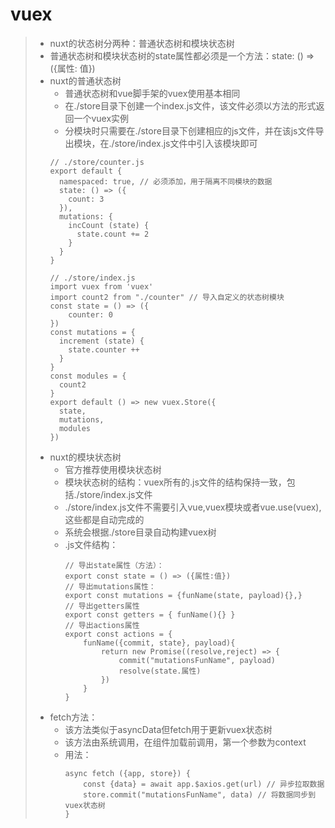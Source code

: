 # vuex
>* nuxt的状态树分两种：普通状态树和模块状态树  
>* 普通状态树和模块状态树的state属性都必须是一个方法：state: () => ({属性: 值})
>* nuxt的普通状态树  
>   * 普通状态树和vue脚手架的vuex使用基本相同  
>   * 在./store目录下创建一个index.js文件，该文件必须以方法的形式返回一个vuex实例  
>   * 分模块时只需要在./store目录下创建相应的js文件，并在该js文件导出模块，在./store/index.js文件中引入该模块即可  
>   ```
>   // ./store/counter.js
>   export default {
>     namespaced: true, // 必须添加，用于隔离不同模块的数据
>     state: () => ({
>       count: 3
>     }),
>     mutations: {
>       incCount (state) {
>         state.count += 2
>       }
>     }
>   }
>   ```
>   ```
>   // ./store/index.js
>   import vuex from 'vuex'
>   import count2 from "./counter" // 导入自定义的状态树模块
>   const state = () => ({
>       counter: 0
>   })
>   const mutations = {
>     increment (state) {
>       state.counter ++
>     }
>   }
>   const modules = {
>     count2
>   }
>   export default () => new vuex.Store({
>     state,
>     mutations,
>     modules
>   })
>   ```
>* nuxt的模块状态树  
>   * 官方推荐使用模块状态树
>   * 模块状态树的结构：vuex所有的.js文件的结构保持一致，包括./store/index.js文件  
>   * ./store/index.js文件不需要引入vue,vuex模块或者vue.use(vuex),这些都是自动完成的  
>   * 系统会根据./store目录自动构建vuex树  
>   * .js文件结构：
>       ```
>       // 导出state属性（方法）：
>       export const state = () => ({属性:值})  
>       // 导出mutations属性：
>       export const mutations = {funName(state, payload){},}  
>       // 导出getters属性
>       export const getters = { funName(){} }  
>       // 导出actions属性
>       export const actions = {
>           funName({commit, state}, payload){
>               return new Promise((resolve,reject) => {
>                   commit("mutationsFunName", payload)
>                   resolve(state.属性)
>               })
>           }
>       }
>       ```
>* fetch方法：
>   * 该方法类似于asyncData但fetch用于更新vuex状态树
>   * 该方法由系统调用，在组件加载前调用，第一个参数为context
>   * 用法：
>       ```
>       async fetch ({app, store}) {
>           const {data} = await app.$axios.get(url) // 异步拉取数据
>           store.commit("mutationsFunName", data) // 将数据同步到vuex状态树
>       } 
>       ```
